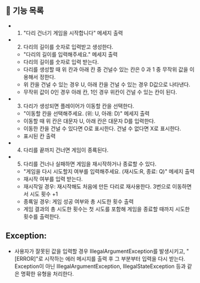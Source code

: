 ## 🚀 기능 목록

- 1. "다리 건너기 게임을 시작합니다" 메세지 출력
- 2. 다리의 길이를 숫자로 입력받고 생성한다.
  - "다리의 길이를 입력해주세요." 메세지 출력
  - 다리의 길이를 숫자로 입력 받는다.
  - 다리를 생성할 때 위 칸과 아래 칸 중 건널수 있는 칸은 0 과 1 중 무작위 값을 이용해서 정한다.
  - 위 칸을 건널 수 있는 경우 U, 아래 칸을 건널 수 있는 경우 D값으로 나타낸다.
  - 무작위 값이 0인 경우 아래 칸, 1인 경우 위칸이 건널 수 있는 칸이 된다.
- 3. 다리가 생성되면 플레이어가 이동할 칸을 선택한다.
  - "이동할 칸을 선택해주세요. (위: U, 아래: D)" 메세지 출력
  - 이동할 때 위 칸은 대문자 U, 아래 칸은 대문자 D를 입력한다.
  - 이동한 칸을 건널 수 있다면 O로 표시한다. 건널 수 없다면 X로 표시한다.
  - 표시된 칸 출력
- 4. 다리를 끝까지 건너면 게임이 종룍된다.
- 5. 다리를 건너나 실패하면 게임을 재시작하거나 종료할 수 있다.
  - "게임을 다시 시도할지 여부를 입력해주세요. (재시도:R, 종료: Q)" 메세지 출력
  - 재시작 여부를 입력 받는다.
  - 재시작일 경우: 재시작해도 처음에 만든 다리로 재사용한다. 3번으로 이동하면서 시도 횟수 +1
  - 종룍일 경우: 게임 성공 여부와 총 시도한 횟수 출력
  - 게임 결과의 총 시도한 횟수는 첫 시도를 포함해 게임을 종료할 때까지 시도한 횟수를 출력한다.

## Exception: 
  - 사용자가 잘못된 값을 입력할 경우 IllegalArgumentException를 발생시키고, "[ERROR]"로 시작하는 에러 메시지를 출력 후 그 부분부터 입력을 다시 받는다.
Exception이 아닌 IllegalArgumentException, IllegalStateException 등과 같은 명확한 유형을 처리한다.
